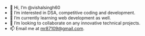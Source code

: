 - 👋 Hi, I’m @vishalsingh60
- 👀 I’m interested in DSA, competitive coding and development.
- 🌱 I’m currently learning web development as well.
- 💞️ I’m looking to collaborate on any innovative technical projects.
- 📫 Email me at mr87109@gmail.com.
